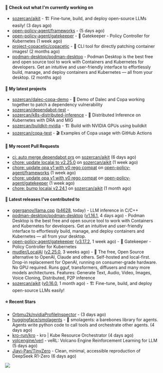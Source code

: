 #### 👷 Check out what I'm currently working on

- [sozercan/aikit](https://github.com/sozercan/aikit) - 🏗️ Fine-tune, build, and deploy open-source LLMs easily! (3 days ago)
- [open-policy-agent/frameworks](https://github.com/open-policy-agent/frameworks) -  (5 days ago)
- [open-policy-agent/gatekeeper](https://github.com/open-policy-agent/gatekeeper) - 🐊 Gatekeeper - Policy Controller for Kubernetes (1 week ago)
- [project-copacetic/copacetic](https://github.com/project-copacetic/copacetic) - 🧵 CLI tool for directly patching container images! (2 months ago)
- [podman-desktop/podman-desktop](https://github.com/podman-desktop/podman-desktop) - Podman Desktop is the best free and open source tool to work with Containers and Kubernetes for developers. Get an intuitive and user-friendly interface to effortlessly build, manage, and deploy containers and Kubernetes — all from your desktop. (2 months ago)

#### 🌱 My latest projects

- [sozercan/dalec-copa-demo](https://github.com/sozercan/dalec-copa-demo) - 🤝 Demo of Dalec and Copa working together to patch a dependency vulnerability
- [sozercan/dependabot-test](https://github.com/sozercan/dependabot-test) - 
- [sozercan/k8s-distributed-inference](https://github.com/sozercan/k8s-distributed-inference) - 🦄 Distributed Inference on Kubernetes with DRA and MIG
- [sozercan/buildkit-nvidia](https://github.com/sozercan/buildkit-nvidia) - 🏗️ Build with NVIDIA GPUs using buildkit
- [sozercan/copa-test](https://github.com/sozercan/copa-test) - 🎬 Examples of Copa usage with GitHub Actions

#### 🔨 My recent Pull Requests

- [ci: auto merge dependabot prs](https://github.com/sozercan/aikit/pull/477) on [sozercan/aikit](https://github.com/sozercan/aikit) (6 days ago)
- [chore: update localai to v2.25.0](https://github.com/sozercan/aikit/pull/473) on [sozercan/aikit](https://github.com/sozercan/aikit) (1 week ago)
- [chore: update opa v1 with v0 rego compat](https://github.com/open-policy-agent/frameworks/pull/518) on [open-policy-agent/frameworks](https://github.com/open-policy-agent/frameworks) (1 week ago)
- [chore: update opa v1 with v0 rego compat](https://github.com/open-policy-agent/gatekeeper/pull/3798) on [open-policy-agent/gatekeeper](https://github.com/open-policy-agent/gatekeeper) (1 week ago)
- [chore: bump localai v2.24.1](https://github.com/sozercan/aikit/pull/450) on [sozercan/aikit](https://github.com/sozercan/aikit) (1 month ago)

#### 🚀 Latest releases I've contributed to

- [ggerganov/llama.cpp](https://github.com/ggerganov/llama.cpp) ([b4628](https://github.com/ggerganov/llama.cpp/releases/tag/b4628), today) - LLM inference in C/C&#43;&#43;
- [podman-desktop/podman-desktop](https://github.com/podman-desktop/podman-desktop) ([v1.16.1](https://github.com/podman-desktop/podman-desktop/releases/tag/v1.16.1), 4 days ago) - Podman Desktop is the best free and open source tool to work with Containers and Kubernetes for developers. Get an intuitive and user-friendly interface to effortlessly build, manage, and deploy containers and Kubernetes — all from your desktop.
- [open-policy-agent/gatekeeper](https://github.com/open-policy-agent/gatekeeper) ([v3.17.2](https://github.com/open-policy-agent/gatekeeper/releases/tag/v3.17.2), 1 week ago) - 🐊 Gatekeeper - Policy Controller for Kubernetes
- [mudler/LocalAI](https://github.com/mudler/LocalAI) ([v2.25.0](https://github.com/mudler/LocalAI/releases/tag/v2.25.0), 3 weeks ago) - :robot: The free, Open Source alternative to OpenAI, Claude and others. Self-hosted and local-first. Drop-in replacement for OpenAI,  running on consumer-grade hardware. No GPU required. Runs gguf, transformers, diffusers and many more models architectures. Features: Generate Text, Audio, Video, Images, Voice Cloning, Distributed, P2P inference
- [sozercan/aikit](https://github.com/sozercan/aikit) ([v0.16.0](https://github.com/sozercan/aikit/releases/tag/v0.16.0), 1 month ago) - 🏗️ Fine-tune, build, and deploy open-source LLMs easily!

#### ⭐ Recent Stars

- [Orbmu2k/nvidiaProfileInspector](https://github.com/Orbmu2k/nvidiaProfileInspector) -  (3 days ago)
- [huggingface/smolagents](https://github.com/huggingface/smolagents) - 🤗 smolagents: a barebones library for agents. Agents write python code to call tools and orchestrate other agents. (4 days ago)
- [kro-run/kro](https://github.com/kro-run/kro) - kro | Kube Resource Orchestrator (4 days ago)
- [volcengine/verl](https://github.com/volcengine/verl) - veRL: Volcano Engine Reinforcement Learning for LLM (5 days ago)
- [Jiayi-Pan/TinyZero](https://github.com/Jiayi-Pan/TinyZero) - Clean, minimal, accessible reproduction of DeepSeek R1-Zero (6 days ago)

![](https://github-readme-stats.vercel.app/api?username=sozercan&theme=vision-friendly-dark&hide_border=false&include_all_commits=true&count_private=true)
